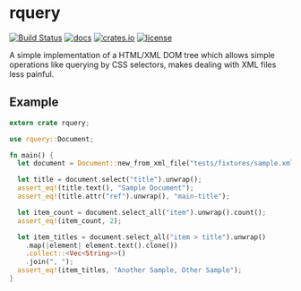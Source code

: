 # rquery

[![Build Status](https://travis-ci.org/yggie/rust-xml-query.svg?branch=master)](https://travis-ci.org/yggie/rust-xml-query)
[![docs](https://img.shields.io/badge/documentation-rust_beta-6495ed.svg?style=flat-square)](https://yggie.github.io/rust-xml-query/rquery)
[![crates.io](https://img.shields.io/crates/v/rquery.svg)](https://crates.io/crates/rquery)
[![license](https://img.shields.io/crates/l/rquery.svg)](/LICENSE)

A simple implementation of a HTML/XML DOM tree which allows simple operations
like querying by CSS selectors, makes dealing with XML files less painful.

## Example

```rust
extern crate rquery;

use rquery::Document;

fn main() {
  let document = Document::new_from_xml_file("tests/fixtures/sample.xml").unwrap();

  let title = document.select("title").unwrap();
  assert_eq!(title.text(), "Sample Document");
  assert_eq!(title.attr("ref").unwrap(), "main-title");

  let item_count = document.select_all("item").unwrap().count();
  assert_eq!(item_count, 2);

  let item_titles = document.select_all("item > title").unwrap()
    .map(|element| element.text().clone())
    .collect::<Vec<String>>()
    .join(", ");
  assert_eq!(item_titles, "Another Sample, Other Sample");
}
```
